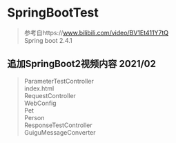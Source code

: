 # SpringBootTest
>参考自https://www.bilibili.com/video/BV1Et411Y7tQ  
>Spring boot 2.4.1

## 追加SpringBoot2视频内容 2021/02
>ParameterTestController  
>index.html  
>RequestController  
>WebConfig  
>Pet  
>Person  
>ResponseTestController  
>GuiguMessageConverter  